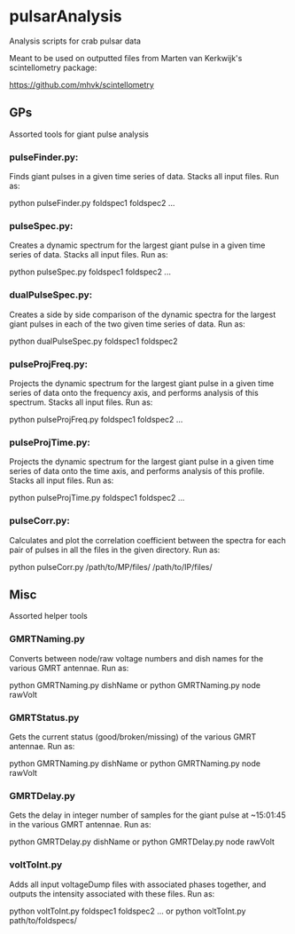 # pulsarAnalysis #
Analysis scripts for crab pulsar data

Meant to be used on outputted files from Marten van Kerkwijk's scintellometry package:

https://github.com/mhvk/scintellometry

## GPs ##
Assorted tools for giant pulse analysis

### pulseFinder.py: ###

Finds giant pulses in a given time series of data. Stacks all input files.
Run as:

python pulseFinder.py foldspec1 foldspec2 ...

### pulseSpec.py: ###

Creates a dynamic spectrum for the largest giant pulse in a given time series of data. Stacks all input files.
Run as:

python pulseSpec.py foldspec1 foldspec2 ...

### dualPulseSpec.py: ###
Creates a side by side comparison of the dynamic spectra for the largest giant pulses in each of the two given time 
series of data.
Run as:

python dualPulseSpec.py foldspec1 foldspec2

### pulseProjFreq.py: ###

Projects the dynamic spectrum for the largest giant pulse in a given time series of data onto the frequency axis, and performs analysis of this spectrum. Stacks all input files.
Run as:

python pulseProjFreq.py foldspec1 foldspec2 ...

### pulseProjTime.py: ###

Projects the dynamic spectrum for the largest giant pulse in a given time series of data onto the time axis, and performs analysis of this profile. Stacks all input files.
Run as:

python pulseProjTime.py foldspec1 foldspec2 ...

### pulseCorr.py: ###
Calculates and plot the correlation coefficient between the spectra for each pair of pulses in all the files in the given directory.
Run as:

python pulseCorr.py /path/to/MP/files/ /path/to/IP/files/


## Misc ##
Assorted helper tools

### GMRTNaming.py ###
Converts between node/raw voltage numbers and dish names for the various GMRT antennae.
Run as:

python GMRTNaming.py dishName
or
python GMRTNaming.py node rawVolt

### GMRTStatus.py ###
Gets the current status (good/broken/missing) of the various GMRT antennae.
Run as:

python GMRTNaming.py dishName
or
python GMRTNaming.py node rawVolt

### GMRTDelay.py ###
Gets the delay in integer number of samples for the giant pulse at ~15:01:45 in the various GMRT antennae.
Run as:

python GMRTDelay.py dishName
or
python GMRTDelay.py node rawVolt

### voltToInt.py ###
Adds all input voltageDump files with associated phases together, and outputs the intensity associated with these files.
Run as:

python voltToInt.py foldspec1 foldspec2 ...
or
python voltToInt.py path/to/foldspecs/
